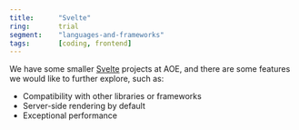 ```yaml
---
title:      "Svelte"
ring:       trial
segment:    "languages-and-frameworks"
tags:       [coding, frontend]
---
```


We have some smaller [Svelte](https://svelte.dev/) projects at AOE, and there are some features we would like to further explore, such as:

- Compatibility with other libraries or frameworks
- Server-side rendering by default
- Exceptional performance
